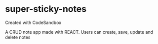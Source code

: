 # super-sticky-notes
Created with CodeSandbox

A CRUD note app made with REACT.  Users can create, save, update and delete notes

